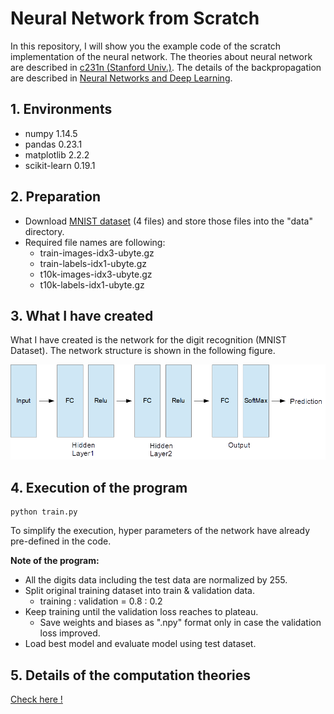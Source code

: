 # Neural Network from Scratch
In this repository, I will show you the example code of the scratch implementation of the neural network. The theories about neural network are described in [c231n (Stanford Univ.)](http://cs231n.github.io/). The details of the backpropagation are described in [Neural Networks and Deep Learning](http://neuralnetworksanddeeplearning.com/chap2.html).

## 1. Environments
- numpy 1.14.5
- pandas 0.23.1
- matplotlib 2.2.2
- scikit-learn 0.19.1

## 2. Preparation
- Download [MNIST dataset](http://yann.lecun.com/exdb/mnist/) (4 files) and store those files into the "data" directory.
- Required file names are following:
  - train-images-idx3-ubyte.gz
  - train-labels-idx1-ubyte.gz
  - t10k-images-idx3-ubyte.gz
  - t10k-labels-idx1-ubyte.gz

## 3. What I have created
What I have created is the network for the digit recognition (MNIST Dataset). The network structure is shown in the following figure.

![](images/fig1.png)

## 4. Execution of the program
```
python train.py
```
To simplify the execution, hyper parameters of the network have already pre-defined in the code.

__Note of the program:__
- All the digits data including the test data are normalized by 255.
- Split original training dataset into train & validation data.  
  - training : validation = 0.8 : 0.2
- Keep training until the validation loss reaches to plateau.
  - Save weights and biases as ".npy" format only in case the validation loss improved.
- Load best model and evaluate model using test dataset.

## 5. Details of the computation theories
[Check here !](explanation.ipynb)
